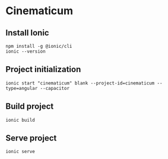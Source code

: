 # Cinematicum

## Install Ionic

```SH
npm install -g @ionic/cli
ionic --version
```

## Project initialization

```SH
ionic start "cinematicum" blank --project-id=cinematicum --type=angular --capacitor
```

## Build project
```SH
ionic build
```

## Serve project
```SH
ionic serve
```
